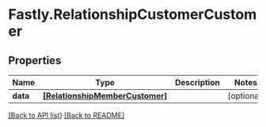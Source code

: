 # Fastly.RelationshipCustomerCustomer

## Properties

Name | Type | Description | Notes
------------ | ------------- | ------------- | -------------
**data** | [**[RelationshipMemberCustomer]**](RelationshipMemberCustomer.md) |  | [optional] 



[[Back to API list]](../../README.md#endpoints) [[Back to README]](../../README.md)
